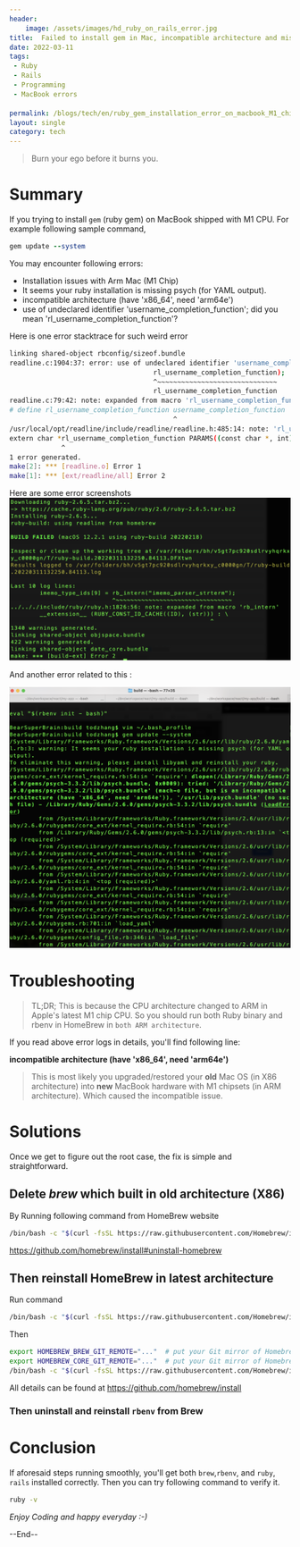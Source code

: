 ```yaml
---
header:
    image: /assets/images/hd_ruby_on_rails_error.jpg
title:  Failed to install gem in Mac, incompatible architecture and missing psych
date: 2022-03-11
tags:
 - Ruby
 - Rails
 - Programming
 - MacBook errors
 
permalink: /blogs/tech/en/ruby_gem_installation_error_on_macbook_M1_chips_CPU
layout: single
category: tech
---
```


> Burn your ego before it burns you.

# Summary
If you trying to install `gem` (ruby gem) on MacBook shipped with M1 CPU. For example following sample command, 

```ruby
gem update --system
```
You may encounter following errors:

 - Installation issues with Arm Mac (M1 Chip)
 - It seems your ruby installation is missing psych (for YAML output).
 - incompatible architecture (have 'x86_64', need 'arm64e')
 - use of undeclared identifier 'username_completion_function'; did you mean 'rl_username_completion_function'?

Here is one error stacktrace for such weird error
```bash
linking shared-object rbconfig/sizeof.bundle
readline.c:1904:37: error: use of undeclared identifier 'username_completion_function'; did you mean 'rl_username_completion_function'?
                                    rl_username_completion_function);
                                    ^~~~~~~~~~~~~~~~~~~~~~~~~~~~~~~
                                    rl_username_completion_function
readline.c:79:42: note: expanded from macro 'rl_username_completion_function'
# define rl_username_completion_function username_completion_function
                                         ^
/usr/local/opt/readline/include/readline/readline.h:485:14: note: 'rl_username_completion_function' declared here
extern char *rl_username_completion_function PARAMS((const char *, int));
             ^
1 error generated.
make[2]: *** [readline.o] Error 1
make[1]: *** [ext/readline/all] Error 2
```

Here are some error screenshots
![](/assets/images/ruby_gem_errors_m1_2.png)


And another error related to this :

![](/assets/images/ruby_gem_errors_m1.png)

# Troubleshooting

> TL;DR; This is because the CPU architecture changed to ARM in Apple's latest M1 chip CPU. So you should run both Ruby binary and rbenv in HomeBrew in `both ARM architecture`.

If you read above error logs in details, you'll find following line:

**incompatible architecture (have 'x86_64', need 'arm64e')**

> This is most likely you upgraded/restored your **old** Mac OS  (in X86 architecture) into **new** MacBook hardware with M1 chipsets (in ARM architecture). Which caused the incompatible issue.

# Solutions
Once we get to figure out the root case, the fix is simple and straightforward.

## Delete *brew* which built in old architecture (X86)
By Running following command from HomeBrew website

```bash
/bin/bash -c "$(curl -fsSL https://raw.githubusercontent.com/Homebrew/install/HEAD/uninstall.sh)"
```
https://github.com/homebrew/install#uninstall-homebrew

## Then reinstall HomeBrew in latest architecture
Run command 
```bash
/bin/bash -c "$(curl -fsSL https://raw.githubusercontent.com/Homebrew/install/HEAD/install.sh)"
```

Then 
```bash
export HOMEBREW_BREW_GIT_REMOTE="..."  # put your Git mirror of Homebrew/brew here
export HOMEBREW_CORE_GIT_REMOTE="..."  # put your Git mirror of Homebrew/homebrew-core here
/bin/bash -c "$(curl -fsSL https://raw.githubusercontent.com/Homebrew/install/HEAD/install.sh)"
```
All details can be found at https://github.com/homebrew/install

### Then uninstall and reinstall `rbenv` from Brew


# Conclusion
If aforesaid steps running smoothly, you'll get both `brew`,`rbenv`, and `ruby`, `rails` installed correctly.
Then you can try following command to verify it. 

```bash
ruby -v
```


*Enjoy Coding and happy everyday :-)*


--End--



